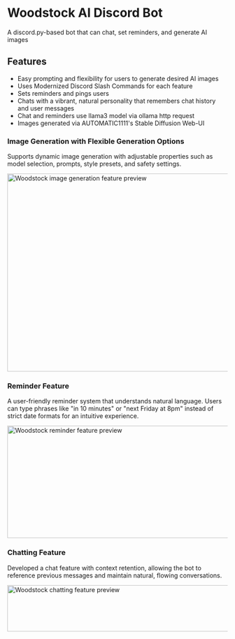 # Woodstock AI Discord Bot

A discord.py-based bot that can chat, set reminders, and generate AI images

## Features
- Easy prompting and flexibility for users to generate desired AI images
- Uses Modernized Discord Slash Commands for each feature
- Sets reminders and pings users
- Chats with a vibrant, natural personality that remembers chat history and user messages
- Chat and reminders use llama3 model via ollama http request
- Images generated via AUTOMATIC1111's Stable Diffusion Web-UI

### Image Generation with Flexible Generation Options
Supports dynamic image generation with adjustable properties such as model selection, prompts, style presets, and safety settings.

<img width="852" height="453" alt="Woodstock image generation feature preview" src="https://github.com/user-attachments/assets/ffba5523-e691-4c57-9b7e-ac90efaeabca" />

### Reminder Feature
A user-friendly reminder system that understands natural language. Users can type phrases like "in 10 minutes" or "next Friday at 8pm" instead of strict date formats for an intuitive experience.

<img width="1386" height="257" alt="Woodstock reminder feature preview" src="https://github.com/user-attachments/assets/28e5df6f-280f-4c89-993b-6149730e007f" />

### Chatting Feature
Developed a chat feature with context retention, allowing the bot to reference previous messages and maintain natural, flowing conversations.

<img width="1339" height="106" alt="Woodstock chatting feature preview" src="https://github.com/user-attachments/assets/52b28667-dae4-4ec9-acab-690794140fcd" />

